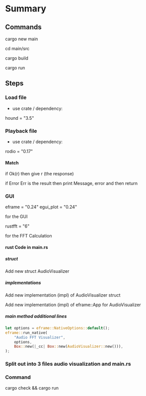# Summary

## Commands

cargo new main

cd main/src

cargo build

cargo run

## Steps

### Load file

- use crate / dependency:

hound = "3.5"

### Playback file

- use crate / dependency:

rodio = "0.17"

#### Match

if Ok(r) then give r (the response)

if Error Err is the result then print Message, error and then return

### GUI

eframe = "0.24"
egui_plot = "0.24"

for the GUI

rustfft = "6"

for the FFT Calculation

#### rust Code in main.rs

##### struct

Add new struct AudioVisualizer

##### implementations

Add new implementation (impl) of AudioVisualizer struct

Add new implementation (impl) of eframe::App for AudioVisualizer

##### main method additional lines

```rust
let options = eframe::NativeOptions::default();
eframe::run_native(
    "Audio FFT Visualizer",
    options,
    Box::new(|_cc| Box::new(AudioVisualizer::new())),
);
```

### Split out into 3 files audio visualization and main.rs

### Command

cargo check && cargo run
